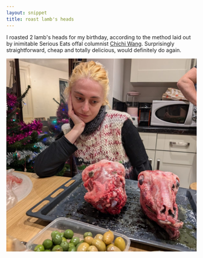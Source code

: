 ```yaml
---
layout: snippet
title: roast lamb's heads
---
```


I roasted 2 lamb's heads for my birthday, according to the method laid out by inimitable Serious Eats offal columnist [Chichi Wang](https://www.seriouseats.com/the-nasty-bits-lambs-head). Surprisingly straightforward, cheap and totally delicious, would definitely do again.

![lamb-head](/assets/img/food/lambhead.jpeg)